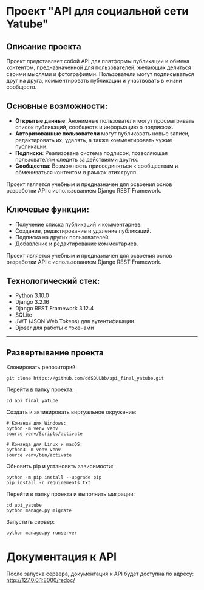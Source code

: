 # Проект "API для социальной сети Yatube"

## Описание проекта
Проект представляет собой API для платформы публикации и обмена контентом, предназначенной для пользователей, желающих делиться своими мыслями и фотографиями. Пользователи могут подписываться друг на друга, комментировать публикации и участвовать в жизни сообществ.

## Основные возможности:
- **Открытые данные**: Анонимные пользователи могут просматривать список публикаций, сообществ и информацию о подписках.
- **Авторизованные пользователи** могут публиковать новые записи, редактировать их, удалять, а также комментировать чужие публикации.
- **Подписки**: Реализована система подписок, позволяющая пользователям следить за действиями других.
- **Сообщества**: Возможность присоединяться к сообществам и обмениваться контентом в рамках этих групп.

Проект является учебным и предназначен для освоения основ разработки API с использованием Django REST Framework.

## Ключевые функции:
- Получение списка публикаций и комментариев.
- Создание, редактирование и удаление публикаций.
- Подписка на других пользователей.
- Добавление и редактирование комментариев.

Проект является учебным и предназначен для освоения основ разработки API с использованием Django REST Framework.

## Технологический стек:
- Python 3.10.0
- Django 3.2.16
- Django REST Framework 3.12.4
- SQLite
- JWT (JSON Web Tokens) для аутентификации
- Djoser для работы с токенами

---

## Развертывание проекта


Клонировать репозиторий:
```
git clone https://github.com/ddSOULbb/api_final_yatube.git
```

Перейти в папку проекта:
```
cd api_final_yatube
```

Создать и активировать виртуальное окружение:
```
# Команда для Windows:
python -m venv venv
source venv/Scripts/activate

# Команда для Linux и macOS:
python3 -m venv venv
source venv/bin/activate 
```

Обновить pip и установить зависимости:
```
python -m pip install --upgrade pip
pip install -r requirements.txt
```

Перейти в папку проекта и выполнить миграции:
```
cd api_yatube
python manage.py migrate
```

Запустить сервер:
```
python manage.py runserver
```

# Документация к API
После запуска сервера, документация к API будет доступна по адресу:
http://127.0.0.1:8000/redoc/
